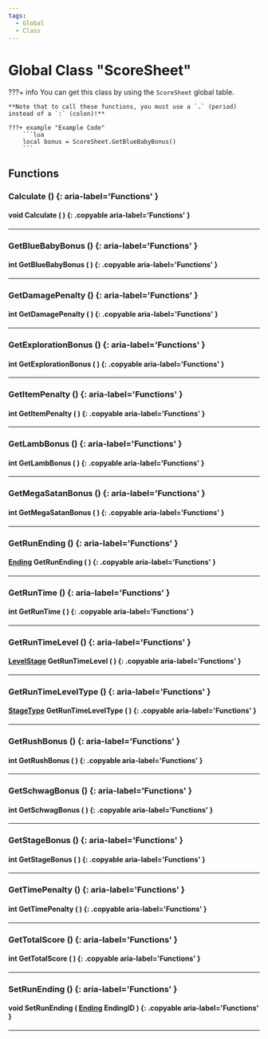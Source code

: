 ```yaml
---
tags:
  - Global
  - Class
---
```

# Global Class "ScoreSheet"

???+ info
    You can get this class by using the `ScoreSheet` global table.

    **Note that to call these functions, you must use a `.` (period) instead of a `:` (colon)!**
    
    ???+ example "Example Code"
        ```lua
        local bonus = ScoreSheet.GetBlueBabyBonus()
        ```
       
## Functions

### Calculate () {: aria-label='Functions' }
#### void Calculate ( ) {: .copyable aria-label='Functions' }

___
### GetBlueBabyBonus () {: aria-label='Functions' }
#### int GetBlueBabyBonus ( ) {: .copyable aria-label='Functions' }

___
### GetDamagePenalty () {: aria-label='Functions' }
#### int GetDamagePenalty ( ) {: .copyable aria-label='Functions' }

___
### GetExplorationBonus () {: aria-label='Functions' }
#### int GetExplorationBonus ( ) {: .copyable aria-label='Functions' }

___
### GetItemPenalty () {: aria-label='Functions' }
#### int GetItemPenalty ( ) {: .copyable aria-label='Functions' }

___
### GetLambBonus () {: aria-label='Functions' }
#### int GetLambBonus ( ) {: .copyable aria-label='Functions' }

___
### GetMegaSatanBonus () {: aria-label='Functions' }
#### int GetMegaSatanBonus ( ) {: .copyable aria-label='Functions' }

___
### GetRunEnding () {: aria-label='Functions' }
#### [Ending](enums/Ending.md) GetRunEnding ( ) {: .copyable aria-label='Functions' }

___
### GetRunTime () {: aria-label='Functions' }
#### int GetRunTime ( ) {: .copyable aria-label='Functions' }

___
### GetRunTimeLevel () {: aria-label='Functions' }
#### [LevelStage](https://wofsauge.github.io/IsaacDocs/rep/enums/LevelStage.html) GetRunTimeLevel ( ) {: .copyable aria-label='Functions' }

___
### GetRunTimeLevelType () {: aria-label='Functions' }
#### [StageType](https://wofsauge.github.io/IsaacDocs/rep/enums/StageType.html) GetRunTimeLevelType ( ) {: .copyable aria-label='Functions' }

___
### GetRushBonus () {: aria-label='Functions' }
#### int GetRushBonus ( ) {: .copyable aria-label='Functions' }

___
### GetSchwagBonus () {: aria-label='Functions' }
#### int GetSchwagBonus ( ) {: .copyable aria-label='Functions' }

___
### GetStageBonus () {: aria-label='Functions' }
#### int GetStageBonus ( ) {: .copyable aria-label='Functions' }

___
### GetTimePenalty () {: aria-label='Functions' }
#### int GetTimePenalty ( ) {: .copyable aria-label='Functions' }

___
### GetTotalScore () {: aria-label='Functions' }
#### int GetTotalScore ( ) {: .copyable aria-label='Functions' }

___
### SetRunEnding () {: aria-label='Functions' }
#### void SetRunEnding ( [Ending](enums/Ending.md) EndingID ) {: .copyable aria-label='Functions' }

___
